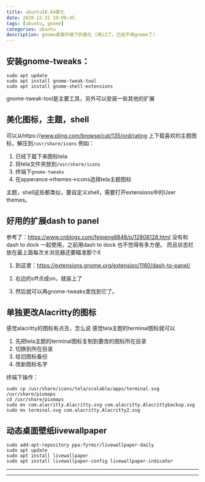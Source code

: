 ```yaml
---
title: ubuntu18.04美化
date: 2020-12-31 19:09:45
tags: [ubuntu, gnome]
categories: ubuntu
description: gnome桌面环境下的美化 (用i3了，已经不用gnome了)
---
```


## 安装gnome-tweaks：

```
sudo apt update
sudo apt install gnome-tweak-tool  
sudo apt install gnome-shell-extensions
```

gnome-tweak-tool是主要工具，另外可以安装一些其他的扩展

## 美化图标，主题，shell

可以从https://www.pling.com/browse/cat/135/ord/rating
上下载喜欢的主题图标，解压到`/usr/share/icons`
例如：

1. 已经下载下来图标tela
2. 将tela文件夹放到`/usr/share/icons`
3. 终端下`gnome-tweaks`
4. 在apperance->themes->icons选择tela主题图标

主题，shell这些都类似，要自定义shell，需要打开extensions中的User themes。

## 好用的扩展dash to panel

参考了：https://www.cnblogs.com/feipeng8848/p/12808128.html
没有和dash to dock 一起使用，之前用dash to dock 也不觉得有多方便。
而且状态栏放在最上面每次关浏览器还要瞄准那个X


1. 到这里：https://extensions.gnome.org/extension/1160/dash-to-panel/
2. 右边的off点成on，就装上了


3. 然后就可以再gnome-tweaks里找到它了。


## 单独更改Alacritty的图标

感觉alacritty的图标有点丑，怎么说
感觉tela主题的terminal图标就可以

1. 先把tela主题的terminal图标复制到要改的图标所在目录
2. 切换到所在目录
3. 给旧图标备份
4. 改新图标名字

终端下操作：

```
sudo cp /usr/share/icons/tela/scalable/apps/terminal.svg  /usr/share/pixmaps
cd /usr/share/pixmaps
sudo mv com.alacritty.Alacritty.svg com.alacritty.Alacrittybackup.svg
sudo mv terminal.svg com.alacritty.Alacritty2.svg
```

## 动态桌面壁纸livewallpaper

```
sudo add-apt-repository ppa:fyrmir/livewallpaper-daily
sudo apt update
sudo apt install livewallpaper
sudo apt install livewallpaper-config livewallpaper-indicator
```

---

---

